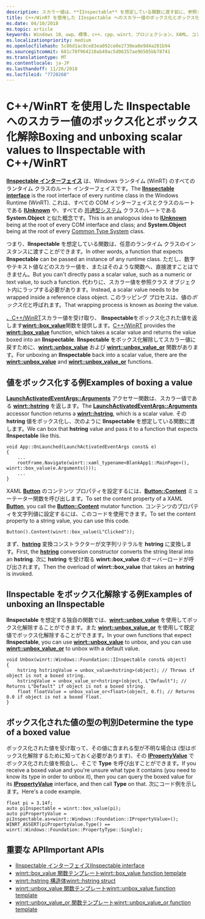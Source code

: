 ```yaml
---
description: スカラー値は、**IInspectable** を想定している関数に渡す前に、参照クラス オブジェクト内にラップする必要があります。 このラッピング プロセスは、値の*ボックス化*と呼ばれます。
title: C++/WinRT を使用した IInspectable へのスカラー値のボックス化とボックス化解除
ms.date: 04/10/2018
ms.topic: article
keywords: Windows 10、uwp、標準、c++、cpp、winrt、プロジェクション、XAML、コントロール、ボックス化、スカラー、値
ms.localizationpriority: medium
ms.openlocfilehash: 5c86d1ac8ce83ea092ce0e2730ea0e9d4a201b94
ms.sourcegitcommit: 681c70f964210ab49ac5d06357ae96505bb78741
ms.translationtype: MT
ms.contentlocale: ja-JP
ms.lasthandoff: 11/26/2018
ms.locfileid: "7720268"
---
```

# <a name="boxing-and-unboxing-scalar-values-to-iinspectable-with-cwinrt"></a><span data-ttu-id="516fd-105">C++/WinRT を使用した IInspectable へのスカラー値のボックス化とボックス化解除</span><span class="sxs-lookup"><span data-stu-id="516fd-105">Boxing and unboxing scalar values to IInspectable with C++/WinRT</span></span>
 
<span data-ttu-id="516fd-106">[**IInspectable インターフェイス**](/windows/desktop/api/inspectable/nn-inspectable-iinspectable) は、Windows ランタイム (WinRT) のすべてのランタイム クラスのルート インターフェイスです。</span><span class="sxs-lookup"><span data-stu-id="516fd-106">The [**IInspectable interface**](/windows/desktop/api/inspectable/nn-inspectable-iinspectable) is the root interface of every runtime class in the Windows Runtime (WinRT).</span></span> <span data-ttu-id="516fd-107">これは、すべての COM インターフェイスとクラスのルートである [**IUnknown**](https://msdn.microsoft.com/library/windows/desktop/ms680509) や、すべての [共通型システム](https://docs.microsoft.com/dotnet/standard/base-types/common-type-system) クラスのルートである **System.Object** と似た概念です。</span><span class="sxs-lookup"><span data-stu-id="516fd-107">This is an analogous idea to [**IUnknown**](https://msdn.microsoft.com/library/windows/desktop/ms680509) being at the root of every COM interface and class; and **System.Object** being at the root of every [Common Type System](https://docs.microsoft.com/dotnet/standard/base-types/common-type-system) class.</span></span>

<span data-ttu-id="516fd-108">つまり、**IInspectable** を想定している関数は、任意のランタイム クラスのインスタンスに渡すことができます。</span><span class="sxs-lookup"><span data-stu-id="516fd-108">In other words, a function that expects **IInspectable** can be passed an instance of any runtime class.</span></span> <span data-ttu-id="516fd-109">ただし、数字やテキスト値などのスカラー値を、またはそのような関数へ、直接渡すことはできません。</span><span class="sxs-lookup"><span data-stu-id="516fd-109">But you can't directly pass a scalar value, such as a numeric or text value, to such a function.</span></span> <span data-ttu-id="516fd-110">代わりに、スカラー値を参照クラス オブジェクト内にラップする必要があります。</span><span class="sxs-lookup"><span data-stu-id="516fd-110">Instead, a scalar value needs to be wrapped inside a reference class object.</span></span> <span data-ttu-id="516fd-111">このラッピング プロセスは、値の*ボックス化*と呼ばれます。</span><span class="sxs-lookup"><span data-stu-id="516fd-111">That wrapping process is known as *boxing* the value.</span></span>

<span data-ttu-id="516fd-112">[、C++/WinRT](/windows/uwp/cpp-and-winrt-apis/intro-to-using-cpp-with-winrt)スカラー値を受け取り、 **IInspectable**をボックス化された値を返します[**winrt::box_value**](/uwp/cpp-ref-for-winrt/box-value)関数を提供します。</span><span class="sxs-lookup"><span data-stu-id="516fd-112">[C++/WinRT](/windows/uwp/cpp-and-winrt-apis/intro-to-using-cpp-with-winrt)  provides the [**winrt::box_value**](/uwp/cpp-ref-for-winrt/box-value) function, which takes a scalar value and returns the value boxed into an **IInspectable**.</span></span> <span data-ttu-id="516fd-113">**IInspectable** をボックス化解除してスカラー値に戻すために、[**winrt::unbox_value**](/uwp/cpp-ref-for-winrt/unbox-value) および [**winrt::unbox_value_or**](/uwp/cpp-ref-for-winrt/unbox-value-or) 関数があります。</span><span class="sxs-lookup"><span data-stu-id="516fd-113">For unboxing an **IInspectable** back into a scalar value, there are the [**winrt::unbox_value**](/uwp/cpp-ref-for-winrt/unbox-value) and  [**winrt::unbox_value_or**](/uwp/cpp-ref-for-winrt/unbox-value-or) functions.</span></span>

## <a name="examples-of-boxing-a-value"></a><span data-ttu-id="516fd-114">値をボックス化する例</span><span class="sxs-lookup"><span data-stu-id="516fd-114">Examples of boxing a value</span></span>
<span data-ttu-id="516fd-115">[**LaunchActivatedEventArgs::Arguments**](/uwp/api/windows.applicationmodel.activation.launchactivatedeventargs.Arguments) アクセサー関数は、スカラー値である [**winrt::hstring**](/uwp/cpp-ref-for-winrt/hstring) を返します。</span><span class="sxs-lookup"><span data-stu-id="516fd-115">The [**LaunchActivatedEventArgs::Arguments**](/uwp/api/windows.applicationmodel.activation.launchactivatedeventargs.Arguments) accessor function returns a [**winrt::hstring**](/uwp/cpp-ref-for-winrt/hstring), which is a scalar value.</span></span> <span data-ttu-id="516fd-116">その **hstring** 値をボックス化し、次のように **IInspectable** を想定している関数に渡します。</span><span class="sxs-lookup"><span data-stu-id="516fd-116">We can box that **hstring** value and pass it to a function that expects **IInspectable** like this.</span></span>

```cppwinrt
void App::OnLaunched(LaunchActivatedEventArgs const& e)
{
    ...
    rootFrame.Navigate(winrt::xaml_typename<BlankApp1::MainPage>(), winrt::box_value(e.Arguments()));
    ...
}
```

<span data-ttu-id="516fd-117">XAML [**Button**](/uwp/api/windows.ui.xaml.controls.button) のコンテンツ プロパティを設定するには、[**Button::Content**](/uwp/api/windows.ui.xaml.controls.contentcontrol.content?) ミューテーター関数を呼び出します。</span><span class="sxs-lookup"><span data-stu-id="516fd-117">To set the content property of a XAML [**Button**](/uwp/api/windows.ui.xaml.controls.button), you call the [**Button::Content**](/uwp/api/windows.ui.xaml.controls.contentcontrol.content?) mutator function.</span></span> <span data-ttu-id="516fd-118">コンテンツのプロパティを文字列値に設定するには、このコードを使用できます。</span><span class="sxs-lookup"><span data-stu-id="516fd-118">To set the content property to a string value, you can use this code.</span></span>

```cppwinrt
Button().Content(winrt::box_value(L"Clicked"));
```

<span data-ttu-id="516fd-119">まず、[**hstring**](/uwp/cpp-ref-for-winrt/hstring) 変換コンストラクターが文字列リテラルを **hstring** に変換します。</span><span class="sxs-lookup"><span data-stu-id="516fd-119">First, the [**hstring**](/uwp/cpp-ref-for-winrt/hstring) conversion constructor converts the string literal into an **hstring**.</span></span> <span data-ttu-id="516fd-120">次に **hstring** を受け取る **winrt::box_value** のオーバーロードが呼び出されます。</span><span class="sxs-lookup"><span data-stu-id="516fd-120">Then the overload of **winrt::box_value** that takes an **hstring** is invoked.</span></span>

## <a name="examples-of-unboxing-an-iinspectable"></a><span data-ttu-id="516fd-121">IInspectable をボックス化解除する例</span><span class="sxs-lookup"><span data-stu-id="516fd-121">Examples of unboxing an IInspectable</span></span>
<span data-ttu-id="516fd-122">**IInspectable** を想定する独自の関数では、[**winrt::unbox_value**](/uwp/cpp-ref-for-winrt/unbox-value) を使用してボックス化解除することができます。また [**winrt::unbox_value_or**](/uwp/cpp-ref-for-winrt/unbox-value-or) を使用して既定値でボックス化解除することができます。</span><span class="sxs-lookup"><span data-stu-id="516fd-122">In your own functions that expect **IInspectable**, you can use [**winrt::unbox_value**](/uwp/cpp-ref-for-winrt/unbox-value) to unbox, and you can use [**winrt::unbox_value_or**](/uwp/cpp-ref-for-winrt/unbox-value-or) to unbox with a default value.</span></span>

```cppwinrt
void Unbox(winrt::Windows::Foundation::IInspectable const& object)
{
    hstring hstringValue = unbox_value<hstring>(object); // Throws if object is not a boxed string.
    hstringValue = unbox_value_or<hstring>(object, L"Default"); // Returns L"Default" if object is not a boxed string.
    float floatValue = unbox_value_or<float>(object, 0.f); // Returns 0.0 if object is not a boxed float.
}
```

## <a name="determine-the-type-of-a-boxed-value"></a><span data-ttu-id="516fd-123">ボックス化された値の型の判別</span><span class="sxs-lookup"><span data-stu-id="516fd-123">Determine the type of a boxed value</span></span>
<span data-ttu-id="516fd-124">ボックス化された値を受け取って、その値に含まれる型が不明な場合は (型はボックス化解除するために知っておく必要があります)、その [**IPropertyValue**](/uwp/api/windows.foundation.ipropertyvalue) でボックス化された値を照会し、そこで **Type** を呼び出すことができます。</span><span class="sxs-lookup"><span data-stu-id="516fd-124">If you receive a boxed value and you're unsure what type it contains (you need to know its type in order to unbox it), then you can query the boxed value for its [**IPropertyValue**](/uwp/api/windows.foundation.ipropertyvalue) interface, and then call **Type** on that.</span></span> <span data-ttu-id="516fd-125">次にコード例を示します。</span><span class="sxs-lookup"><span data-stu-id="516fd-125">Here's a code example.</span></span>

```cppwinrt
float pi = 3.14f;
auto piInspectable = winrt::box_value(pi);
auto piPropertyValue = piInspectable.as<winrt::Windows::Foundation::IPropertyValue>();
WINRT_ASSERT(piPropertyValue.Type() == winrt::Windows::Foundation::PropertyType::Single);
```

## <a name="important-apis"></a><span data-ttu-id="516fd-126">重要な API</span><span class="sxs-lookup"><span data-stu-id="516fd-126">Important APIs</span></span>
* [<span data-ttu-id="516fd-127">IInspectable インターフェイス</span><span class="sxs-lookup"><span data-stu-id="516fd-127">IInspectable interface</span></span>](/windows/desktop/api/inspectable/nn-inspectable-iinspectable)
* [<span data-ttu-id="516fd-128">winrt::box_value 関数テンプレート</span><span class="sxs-lookup"><span data-stu-id="516fd-128">winrt::box_value function template</span></span>](/uwp/cpp-ref-for-winrt/box-value)
* [<span data-ttu-id="516fd-129">winrt::hstring 構造体</span><span class="sxs-lookup"><span data-stu-id="516fd-129">winrt::hstring struct</span></span>](/uwp/cpp-ref-for-winrt/hstring)
* [<span data-ttu-id="516fd-130">winrt::unbox_value 関数テンプレート</span><span class="sxs-lookup"><span data-stu-id="516fd-130">winrt::unbox_value function template</span></span>](/uwp/cpp-ref-for-winrt/unbox-value)
* [<span data-ttu-id="516fd-131">winrt::unbox_value_or 関数テンプレート</span><span class="sxs-lookup"><span data-stu-id="516fd-131">winrt::unbox_value_or function template</span></span>](/uwp/cpp-ref-for-winrt/unbox-value-or)
